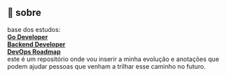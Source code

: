 ## :bookmark: sobre

base dos estudos: <br/>
<strong><a href="https://roadmap.sh/golang">Go Developer</a></strong> <br/>
<strong><a href="https://roadmap.sh/backend">Backend Developer</a></strong> <br/>
<strong><a href="https://roadmap.sh/devops">DevOps Roadmap</a></strong> <br/> 
este é um repositório onde vou inserir a minha evolução e anotações que podem ajudar pessoas que venham a trilhar esse caminho no futuro.